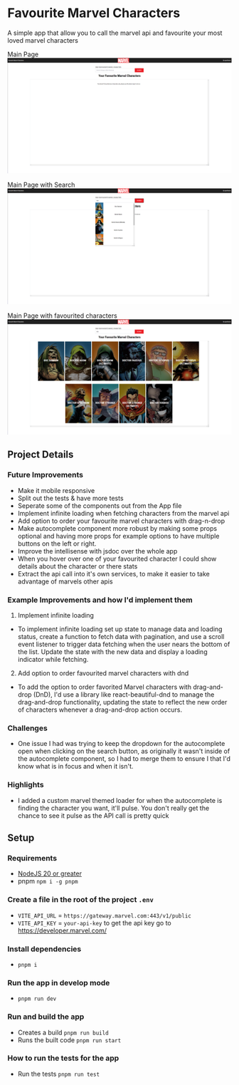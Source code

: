 # Favourite Marvel Characters
A simple app that allow you to call the marvel api and favourite your most loved marvel characters

Main Page
![marvel favourite app main page](./images/main.png)

Main Page with Search
![marvel favourite app main with search page](./images/main-search.png)

Main Page with favourited characters
![marvel favourite app main with favourited characters page](./images/main-favourite.png)

## Project Details

### Future Improvements
- Make it mobile responsive
- Split out the tests & have more tests
- Seperate some of the components out from the App file
- Implement infinite loading when fetching characters from the marvel api
- Add option to order your favourite marvel characters with drag-n-drop
- Make autocomplete component more robust by making some props optional and having more props for example options to have multiple buttons on the left or right.
- Improve the intellisense with jsdoc over the whole app
- When you hover over one of your favourited character I could show details about the character or there stats
- Extract the api call into it's own services, to make it easier to take advantage of marvels other apis

### Example Improvements and how I'd implement them
1. Implement infinite loading
  - To implement infinite loading set up state to manage data and loading status, create a function to fetch data with pagination, and use a scroll event listener to trigger data fetching when the user nears the bottom of the list. Update the state with the new data and display a loading indicator while fetching.
2. Add option to order favourited marvel characters with dnd
  - To add the option to order favorited Marvel characters with drag-and-drop (DnD), I'd use a library like react-beautiful-dnd to manage the drag-and-drop functionality, updating the state to reflect the new order of characters whenever a drag-and-drop action occurs.

### Challenges
- One issue I had was trying to keep the dropdown for the autocomplete open when clicking on the search button, as originally it wasn't inside of the autocomplete component, so I had to merge them to ensure I that I'd know what is in focus and when it isn't.

### Highlights
- I added a custom marvel themed loader for when the autocomplete is finding the character you want, it'll pulse. You don't really get the chance to see it pulse as the API call is pretty quick

## Setup

### Requirements
- [NodeJS 20 or greater](https://nodejs.org/en/download/package-manager)
- pnpm `npm i -g pnpm`

### Create a file in the root of the project `.env`
- `VITE_API_URL` = `https://gateway.marvel.com:443/v1/public`
- `VITE_API_KEY` = `your-api-key` to get the api key go to https://developer.marvel.com/

### Install dependencies
- `pnpm i`

### Run the app in develop mode
- `pnpm run dev`

### Run and build the app
- Creates a build `pnpm run build`
- Runs the built code `pnpm run start`

### How to run the tests for the app
- Run the tests `pnpm run test`

